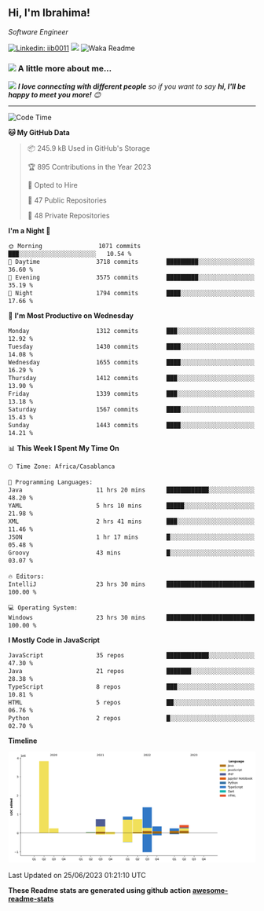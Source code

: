 <h2>Hi, I'm Ibrahima! </h2>
<p><em>Software Engineer 
</em></p>


[![Linkedin: iib0011](https://img.shields.io/badge/-iib0011-blue?style=flat-square&logo=Linkedin&logoColor=white&link=https://www.linkedin.com/in/iib0011/)](https://www.linkedin.com/in/iib0011/)
![](https://visitor-badge.glitch.me/badge?page_id=iib0011)
![Waka Readme](https://github.com/iib0011/iib0011/workflows/Waka%20Readme/badge.svg)


### <img src="https://media.giphy.com/media/VgCDAzcKvsR6OM0uWg/giphy.gif" width="50"> A little more about me...  


<img src="https://media.giphy.com/media/LnQjpWaON8nhr21vNW/giphy.gif" width="60"> <em><b>I love connecting with different people</b> so if you want to say <b>hi, I'll be happy to meet you more!</b> 😊</em>

---
<!--START_SECTION:waka-->
![Code Time](http://img.shields.io/badge/Code%20Time-2%2C254%20hrs%2046%20mins-blue)

**🐱 My GitHub Data** 

> 📦 245.9 kB Used in GitHub's Storage 
 > 
> 🏆 895 Contributions in the Year 2023
 > 
> 💼 Opted to Hire
 > 
> 📜 47 Public Repositories 
 > 
> 🔑 48 Private Repositories 
 > 
**I'm a Night 🦉** 

```text
🌞 Morning                1071 commits        ███░░░░░░░░░░░░░░░░░░░░░░   10.54 % 
🌆 Daytime                3718 commits        █████████░░░░░░░░░░░░░░░░   36.60 % 
🌃 Evening                3575 commits        █████████░░░░░░░░░░░░░░░░   35.19 % 
🌙 Night                  1794 commits        ████░░░░░░░░░░░░░░░░░░░░░   17.66 % 
```
📅 **I'm Most Productive on Wednesday** 

```text
Monday                   1312 commits        ███░░░░░░░░░░░░░░░░░░░░░░   12.92 % 
Tuesday                  1430 commits        ████░░░░░░░░░░░░░░░░░░░░░   14.08 % 
Wednesday                1655 commits        ████░░░░░░░░░░░░░░░░░░░░░   16.29 % 
Thursday                 1412 commits        ███░░░░░░░░░░░░░░░░░░░░░░   13.90 % 
Friday                   1339 commits        ███░░░░░░░░░░░░░░░░░░░░░░   13.18 % 
Saturday                 1567 commits        ████░░░░░░░░░░░░░░░░░░░░░   15.43 % 
Sunday                   1443 commits        ████░░░░░░░░░░░░░░░░░░░░░   14.21 % 
```


📊 **This Week I Spent My Time On** 

```text
🕑︎ Time Zone: Africa/Casablanca

💬 Programming Languages: 
Java                     11 hrs 20 mins      ████████████░░░░░░░░░░░░░   48.20 % 
YAML                     5 hrs 10 mins       █████░░░░░░░░░░░░░░░░░░░░   21.98 % 
XML                      2 hrs 41 mins       ███░░░░░░░░░░░░░░░░░░░░░░   11.46 % 
JSON                     1 hr 17 mins        █░░░░░░░░░░░░░░░░░░░░░░░░   05.48 % 
Groovy                   43 mins             █░░░░░░░░░░░░░░░░░░░░░░░░   03.07 % 

🔥 Editors: 
IntelliJ                 23 hrs 30 mins      █████████████████████████   100.00 % 

💻 Operating System: 
Windows                  23 hrs 30 mins      █████████████████████████   100.00 % 
```

**I Mostly Code in JavaScript** 

```text
JavaScript               35 repos            ████████████░░░░░░░░░░░░░   47.30 % 
Java                     21 repos            ███████░░░░░░░░░░░░░░░░░░   28.38 % 
TypeScript               8 repos             ███░░░░░░░░░░░░░░░░░░░░░░   10.81 % 
HTML                     5 repos             ██░░░░░░░░░░░░░░░░░░░░░░░   06.76 % 
Python                   2 repos             █░░░░░░░░░░░░░░░░░░░░░░░░   02.70 % 
```



**Timeline**

![Lines of Code chart](https://raw.githubusercontent.com/iib0011/iib0011/master/assets/bar_graph.png)


 Last Updated on 25/06/2023 01:21:10 UTC
<!--END_SECTION:waka-->

**These Readme stats are generated using github action [awesome-readme-stats](https://github.com/iib0011/waka-readme-stats)**
